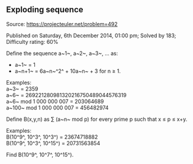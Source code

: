 Exploding sequence
------------------

Source: https://projecteuler.net/problem=492

Published on Saturday, 6th December 2014, 01:00 pm; Solved by 183;
Difficulty rating: 60%

Define the sequence a~1~, a~2~, a~3~, ... as:

-   a~1~ = 1
-   a~n+1~ = 6a~n~^2^ + 10a~n~ + 3 for n ≥ 1.

Examples:\
 a~3~ = 2359\
 a~6~ = 269221280981320216750489044576319\
 a~6~ mod 1 000 000 007 = 203064689\
 a~100~ mod 1 000 000 007 = 456482974

Define B(x,y,n) as ∑ (a~n~ mod p) for every prime p such that x ≤ p ≤
x+y.

Examples:\
 B(10^9^, 10^3^, 10^3^) = 23674718882\
 B(10^9^, 10^3^, 10^15^) = 20731563854

Find B(10^9^, 10^7^, 10^15^).

